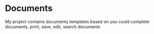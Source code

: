 Documents
=========
My project contains documents templates based on you could complete documents, print, save, edit, search documents
